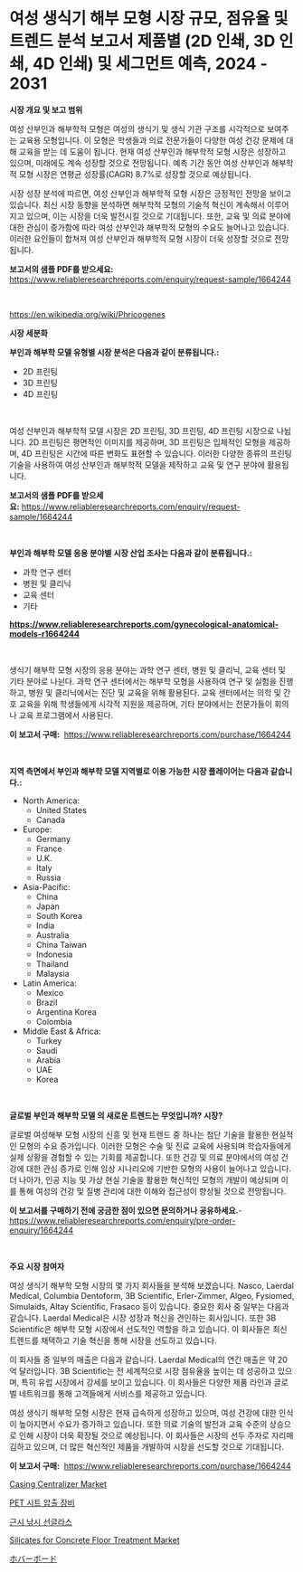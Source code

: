 <p><h1>여성 생식기 해부 모형 시장 규모, 점유율 및 트렌드 분석 보고서 제품별 (2D 인쇄, 3D 인쇄, 4D 인쇄) 및 세그먼트 예측, 2024 - 2031</h1></p><p><strong>시장 개요 및 보고 범위</strong></p>
<p><p>여성 산부인과 해부학적 모형은 여성의 생식기 및 생식 기관 구조를 시각적으로 보여주는 교육용 모형입니다. 이 모형은 학생들과 의료 전문가들이 다양한 여성 건강 문제에 대해 교육을 받는 데 도움이 됩니다. 현재 여성 산부인과 해부학적 모형 시장은 성장하고 있으며, 미래에도 계속 성장할 것으로 전망됩니다. 예측 기간 동안 여성 산부인과 해부학적 모형 시장은 연평균 성장률(CAGR) 8.7%로 성장할 것으로 예상됩니다.</p><p>시장 성장 분석에 따르면, 여성 산부인과 해부학적 모형 시장은 긍정적인 전망을 보이고 있습니다. 최신 시장 동향을 분석하면 해부학적 모형의 기술적 혁신이 계속해서 이루어지고 있으며, 이는 시장을 더욱 발전시킬 것으로 기대됩니다. 또한, 교육 및 의료 분야에 대한 관심이 증가함에 따라 여성 산부인과 해부학적 모형의 수요도 늘어나고 있습니다. 이러한 요인들이 합쳐져 여성 산부인과 해부학적 모형 시장이 더욱 성장할 것으로 전망됩니다.</p></p>
<p><strong>보고서의 샘플 PDF를 받으세요:</strong> <a href="https://www.reliableresearchreports.com/enquiry/request-sample/1664244">https://www.reliableresearchreports.com/enquiry/request-sample/1664244</a></p>
<p>&nbsp;</p>
<p><a href="https://en.wikipedia.org/wiki/Phricogenes">https://en.wikipedia.org/wiki/Phricogenes</a></p>
<p><strong>시장 세분화</strong></p>
<p><strong>부인과 해부학 모델 유형별 시장 분석은 다음과 같이 분류됩니다.:</strong></p>
<p><ul><li>2D 프린팅</li><li>3D 프린팅</li><li>4D 프린팅</li></ul></p>
<p>&nbsp;</p>
<p><p>여성 산부인과 해부학적 모델 시장은 2D 프린팅, 3D 프린팅, 4D 프린팅 시장으로 나뉩니다. 2D 프린팅은 평면적인 이미지를 제공하며, 3D 프린팅은 입체적인 모형을 제공하며, 4D 프린팅은 시간에 따른 변화도 표현할 수 있습니다. 이러한 다양한 종류의 프린팅 기술을 사용하여 여성 산부인과 해부학적 모델을 제작하고 교육 및 연구 분야에 활용됩니다.</p></p>
<p><strong>보고서의 샘플 PDF를 받으세요:</strong>&nbsp;<a href="https://www.reliableresearchreports.com/enquiry/request-sample/1664244">https://www.reliableresearchreports.com/enquiry/request-sample/1664244</a></p>
<p>&nbsp;</p>
<p><strong> 부인과 해부학 모델 응용 분야별 시장 산업 조사는 다음과 같이 분류됩니다.:</strong></p>
<p><ul><li>과학 연구 센터</li><li>병원 및 클리닉</li><li>교육 센터</li><li>기타</li></ul></p>
<p><strong><a href="https://www.reliableresearchreports.com/gynecological-anatomical-models-r1664244">https://www.reliableresearchreports.com/gynecological-anatomical-models-r1664244</a></strong></p>
<p>&nbsp;</p>
<p><p>생식기 해부학 모형 시장의 응용 분야는 과학 연구 센터, 병원 및 클리닉, 교육 센터 및 기타 분야로 나뉜다. 과학 연구 센터에서는 해부학 모형을 사용하여 연구 및 실험을 진행하고, 병원 및 클리닉에서는 진단 및 교육을 위해 활용된다. 교육 센터에서는 의학 및 간호 교육을 위해 학생들에게 시각적 지원을 제공하며, 기타 분야에서는 전문가들이 회의나 교육 프로그램에서 사용된다.</p></p>
<p><strong>이 보고서 구매:</strong>&nbsp; <a href="https://www.reliableresearchreports.com/purchase/1664244">https://www.reliableresearchreports.com/purchase/1664244</a></p>
<p>&nbsp;</p>
<p><strong>지역 측면에서 부인과 해부학 모델 지역별로 이용 가능한 시장 플레이어는 다음과 같습니다.:</strong></p>
<p><ul>
    <li>
        North America:
        <ul>
            <li>United States</li>
            <li>Canada</li>
        </ul>
    </li>
    <li>
        Europe:
        <ul>
            <li>Germany</li>
            <li>France</li>
            <li>U.K.</li>
            <li>Italy</li>
            <li>Russia</li>
        </ul>
    </li>
    <li>
        Asia-Pacific:
        <ul>
            <li>China</li>
            <li>Japan</li>
            <li>South Korea</li>
            <li>India</li>
            <li>Australia</li>
            <li>China Taiwan</li>
            <li>Indonesia</li>
            <li>Thailand</li>
            <li>Malaysia</li>
        </ul>
    </li>
    <li>
        Latin America:
        <ul>
            <li>Mexico</li>
            <li>Brazil</li>
            <li>Argentina Korea</li>
            <li>Colombia</li>
        </ul>
    </li>
    <li>
        Middle East & Africa:
        <ul>
            <li>Turkey</li>
            <li>Saudi</li>
            <li>Arabia</li>
            <li>UAE</li>
            <li>Korea</li>
        </ul>
    </li>
    </ul></p>
<p>&nbsp;</p>
<p><strong>글로벌 부인과 해부학 모델 의 새로운 트렌드는 무엇입니까? 시장?</strong></p>
<p><p>글로벌 여성해부 모형 시장의 신흥 및 현재 트렌드 중 하나는 첨단 기술을 활용한 현실적인 모형의 수요 증가입니다. 이러한 모형은 수술 및 진료 교육에 사용되며 학습자들에게 실제 상황을 경험할 수 있는 기회를 제공합니다. 또한 건강 및 의료 분야에서의 여성 건강에 대한 관심 증가로 인해 임상 시나리오에 기반한 모형의 사용이 늘어나고 있습니다. 더 나아가, 인공 지능 및 가상 현실 기술을 활용한 혁신적인 모형의 개발이 예상되며 이를 통해 여성의 건강 및 질병 관리에 대한 이해와 접근성이 향상될 것으로 전망됩니다.</p></p>
<p><strong>이 보고서를 구매하기 전에 궁금한 점이 있으면 문의하거나 공유하세요.</strong>- <a href="https://www.reliableresearchreports.com/enquiry/pre-order-enquiry/1664244">https://www.reliableresearchreports.com/enquiry/pre-order-enquiry/1664244</a></p>
<p>&nbsp;</p>
<p><strong>주요 시장 참여자</strong></p>
<p><p>여성 생식기 해부학 모형 시장의 몇 가지 회사들을 분석해 보겠습니다. Nasco, Laerdal Medical, Columbia Dentoform, 3B Scientific, Erler-Zimmer, Algeo, Fysiomed, Simulaids, Altay Scientific, Frasaco 등이 있습니다. 중요한 회사 중 일부는 다음과 같습니다. Laerdal Medical은 시장 성장과 혁신을 견인하는 회사입니다. 또한 3B Scientific은 해부학 모형 시장에서 선도적인 역할을 하고 있습니다. 이 회사들은 최신 트렌드를 채택하고 기술 혁신을 통해 시장을 선도하고 있습니다. </p><p>이 회사들 중 일부의 매출은 다음과 같습니다. Laerdal Medical의 연간 매출은 약 20억 달러입니다. 3B Scientific는 전 세계적으로 시장 점유율을 높이는 데 성공하고 있으며, 특히 유럽 시장에서 강세를 보이고 있습니다. 이 회사들은 다양한 제품 라인과 글로벌 네트워크를 통해 고객들에게 서비스를 제공하고 있습니다.</p><p>여성 생식기 해부학 모형 시장은 현재 급속하게 성장하고 있으며, 여성 건강에 대한 인식이 높아지면서 수요가 증가하고 있습니다. 또한 의료 기술의 발전과 교육 수준의 상승으로 인해 시장이 더욱 확장될 것으로 예상됩니다. 이 회사들은 시장의 선두 주자로 자리매김하고 있으며, 더 많은 혁신적인 제품을 개발하여 시장을 선도할 것으로 기대됩니다.</p></p>
<p><strong>이 보고서 구매:</strong>&nbsp;&nbsp;<a href="https://www.reliableresearchreports.com/purchase/1664244">https://www.reliableresearchreports.com/purchase/1664244</a></p>
<p><p><a href="https://issuu.com/reportprime-2/docs/casing-centralizer-market-size-2030.pptx">Casing Centralizer Market</a></p><p><a href="https://medium.com/@beaublock13/pet-sheet-extrusion-equipment-%EC%82%B0%EC%97%85%EC%97%90-%EB%8C%80%ED%95%9C-%ED%86%B5%EC%B0%B0-%EC%8B%9C%EC%9E%A5-%EC%9E%AC%EC%A0%95-%EC%83%81%ED%83%9C-%EC%8B%9C%EC%9E%A5-%EA%B7%9C%EB%AA%A8-%EB%B0%8F-2031%EB%85%84%EA%B9%8C%EC%A7%80%EC%9D%98-%EC%88%98%EC%9D%B5-%EB%B6%84%EC%84%9D-352fa0a4994a">PET 시트 압출 장비</a></p><p><a href="https://github.com/OwenHamiytll568745/Market-Research-Report-List-2/blob/main/5919534144196.md">근시 낚시 선글라스</a></p><p><a href="https://github.com/Hunterico88/Market-Research-Report-List-1/blob/main/silicates-for-concrete-floor-treatment-market.md">Silicates for Concrete Floor Treatment Market</a></p><p><a href="https://github.com/mohamedbakry57/Market-Research-Report-List-4/blob/main/9435644138146.md">ホバーボード</a></p></p>